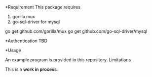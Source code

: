 *Requirement
This package requires

   1. gorilla mux
   2. go-sql-driver for mysql

go get github.com/gorilla/mux
go get github.com/go-sql-driver/mysql

*Authentication
TBD


*Usage

An example program is provided in this repository.
Limitations

This is a **work in process**.
